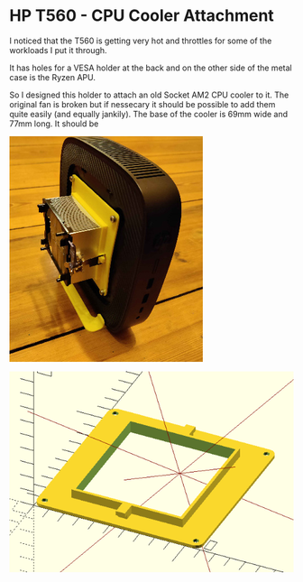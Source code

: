 # HP T560 - CPU Cooler Attachment

I noticed that the T560 is getting very hot and throttles for some of the workloads I put it through.

It has holes for a VESA holder at the back and on the other side of the metal case is the Ryzen APU.

So I designed this holder to attach an old Socket AM2 CPU cooler to it. The original fan is broken but if nessecary it should be possible to add them quite easily (and equally jankily). The base of the cooler is 69mm wide and 77mm long. It should be 


![Picture of the adapter with a CPU cooler instead](adapter_photo.jpg)

![screenshot of the openscad rendering](openscad_screenshot.png)

